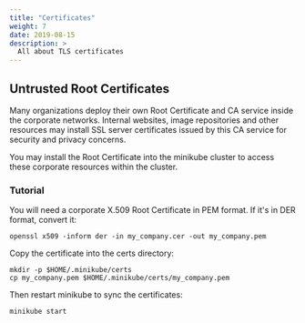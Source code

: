 ```yaml
---
title: "Certificates"
weight: 7
date: 2019-08-15
description: >
  All about TLS certificates
---
```


## Untrusted Root Certificates

Many organizations deploy their own Root Certificate and CA service inside the corporate networks.
Internal websites, image repositories and other resources may install SSL server certificates issued by this CA service for security and privacy concerns. 

You may install the Root Certificate into the minikube cluster to access these corporate resources within the cluster.

### Tutorial

You will need a corporate X.509 Root Certificate in PEM format. If it's in DER format, convert it:

```shell
openssl x509 -inform der -in my_company.cer -out my_company.pem
```

Copy the certificate into the certs directory:

```shell
mkdir -p $HOME/.minikube/certs
cp my_company.pem $HOME/.minikube/certs/my_company.pem
```

Then restart minikube to sync the certificates:

```shell
minikube start
```
